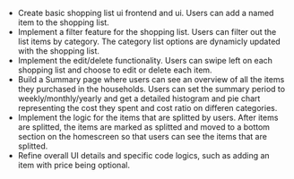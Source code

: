 - Create basic shopping list ui frontend and ui. Users can add a named item to the shopping list.
- Implement a filter feature for the shopping list. Users can filter out the list items by category. The category list options are dynamicly updated with the shopping list.
- Implement the edit/delete functionality. Users can swipe left on each shopping list and choose to edit or delete each item.
- Build a Summary page where users can see an overview of all the items they purchased in the households. Users can set the summary period to weekly/monthly/yearly and get a detailed histogram and pie chart representing the cost they spent and cost ratio on differen categories.
- Implement the logic for the items that are splitted by users. After items are splitted, the items are marked as splitted and moved to a bottom section on the homescreen so that users can see the items that are splitted.
- Refine overall UI details and specific code logics, such as adding an item with price being optional.
